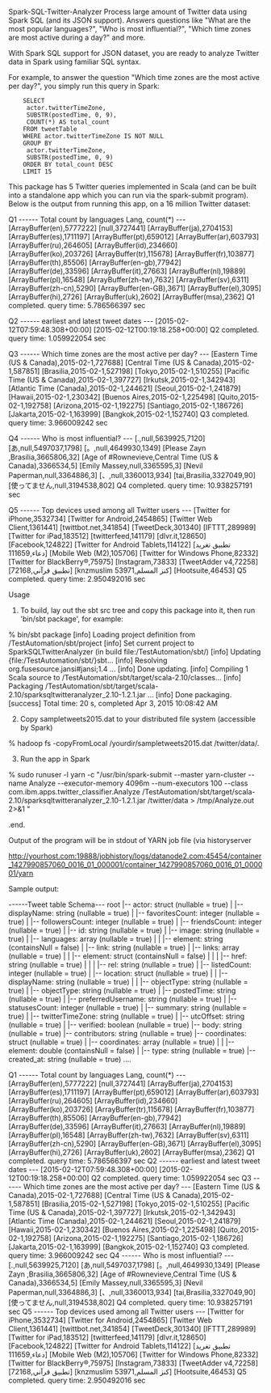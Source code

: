  <nowiki> Spark-SQL-Twitter-Analyzer 
Process large amount of Twitter data using Spark SQL (and its JSON support). Answers questions like "What are the most popular languages?", "Who is most influential?", "Which time zones are most active during a day?" and more.

With Spark SQL support for JSON dataset, you are ready to analyze Twitter data in Spark using familiar SQL syntax.

For example, to answer the question "Which time zones are the most active per day?", you simply run this query in
Spark:

        SELECT
         actor.twitterTimeZone,
         SUBSTR(postedTime, 0, 9),
         COUNT(*) AS total_count
        FROM tweetTable
        WHERE actor.twitterTimeZone IS NOT NULL
        GROUP BY
         actor.twitterTimeZone,
         SUBSTR(postedTime, 0, 9)
        ORDER BY total_count DESC
        LIMIT 15
        
This package has 5 Twitter queries implemented in Scala (and can be built into a standalone app which you can run via the spark-submit program). Below is the output from running this app, on a 16 million Twitter dataset:

Q1 ------ Total count by languages Lang, count(*) ---
[ArrayBuffer(en),5777222]
[null,3727441]
[ArrayBuffer(ja),2704153]
[ArrayBuffer(es),1711197]
[ArrayBuffer(pt),659012]
[ArrayBuffer(ar),603793]
[ArrayBuffer(ru),264605]
[ArrayBuffer(id),234660]
[ArrayBuffer(ko),203726]
[ArrayBuffer(tr),115678]
[ArrayBuffer(fr),103877]
[ArrayBuffer(th),85506]
[ArrayBuffer(en-gb),77942]
[ArrayBuffer(de),33596]
[ArrayBuffer(it),27663]
[ArrayBuffer(nl),19889]
[ArrayBuffer(pl),16548]
[ArrayBuffer(zh-tw),7632]
[ArrayBuffer(sv),6311]
[ArrayBuffer(zh-cn),5290]
[ArrayBuffer(en-GB),3671]
[ArrayBuffer(el),3095]
[ArrayBuffer(hi),2726]
[ArrayBuffer(uk),2602]
[ArrayBuffer(msa),2362]
Q1 completed.
query time: 5.786566397 sec

Q2 ------ earliest and latest tweet dates ---
[2015-02-12T07:59:48.308+00:00]
[2015-02-12T00:19:18.258+00:00]
Q2 completed.
query time: 1.059922054 sec

Q3 ------ Which time zones are the most active per day? ---
[Eastern Time (US & Canada),2015-02-1,727688]
[Central Time (US & Canada),2015-02-1,587851]
[Brasilia,2015-02-1,527198]
[Tokyo,2015-02-1,510255]
[Pacific Time (US & Canada),2015-02-1,397727]
[Irkutsk,2015-02-1,342943]
[Atlantic Time (Canada),2015-02-1,244621]
[Seoul,2015-02-1,241879]
[Hawaii,2015-02-1,230342]
[Buenos Aires,2015-02-1,225498]
[Quito,2015-02-1,192758]
[Arizona,2015-02-1,192275]
[Santiago,2015-02-1,186726]
[Jakarta,2015-02-1,163999]
[Bangkok,2015-02-1,152740]
Q3 completed.
query time: 3.966009242 sec

Q4 ------ Who is most influential?  ---
[.,null,5639925,7120]
[あ,null,5497037,1798]
[。,null,4649930,1349]
[Please Zayn ,Brasilia,3665806,32]
[Age of #Rownevieve,Central Time (US & Canada),3366534,5]
[Emily Massey,null,3365595,3]
[Nevil Paperman,null,3364886,3]
[、,null,3360013,934]
[tai,Brasilia,3327049,90]
[使ってません,null,3194538,802]
Q4 completed.
query time: 10.938257191 sec

Q5 ------ Top devices used among all Twitter users ---
[Twitter for iPhone,3532734]
[Twitter for Android,2454865]
[Twitter Web Client,1361441]
[twittbot.net,341854]
[TweetDeck,301340]
[IFTTT,289989]
[Twitter for iPad,183512]
[twitterfeed,141179]
[dlvr.it,128650]
[Facebook,124822]
[Twitter for Android Tablets,114122]
[تطبيق تغريد دعاء,111659]
[Mobile Web (M2),105706]
[Twitter for Windows Phone,82332]
[Twitter for BlackBerry®,75975]
[Instagram,73833]
[TweetAdder v4,72258]
[تطبيق قرآني,72168]
[knzmuslim كنز المسلم,53971]
[Hootsuite,46453]
Q5 completed.
query time: 2.950492016 sec

Usage

1. To build, lay out the sbt src tree and copy this package into it, then run 'bin/sbt package', for example:

% bin/sbt package
[info] Loading project definition from /TestAutomation/sbt/project
[info] Set current project to SparkSQLTwitterAnalyzer (in build file:/TestAutomation/sbt/)
[info] Updating {file:/TestAutomation/sbt/}sbt...
[info] Resolving org.fusesource.jansi#jansi;1.4 ...
[info] Done updating.
[info] Compiling 1 Scala source to /TestAutomation/sbt/target/scala-2.10/classes...
[info] Packaging /TestAutomation/sbt/target/scala-2.10/sparksqltwitteranalyzer_2.10-1.2.1.jar ...
[info] Done packaging.
[success] Total time: 20 s, completed Apr 3, 2015 10:08:42 AM

2. Copy sampletweets2015.dat to your distributed file system (accessible by Spark)

% hadoop fs -copyFromLocal /yourdir/sampletweets2015.dat /twitter/data/.

3. Run the app in Spark

% sudo runuser -l yarn -c "/usr/bin/spark-submit --master yarn-cluster  --name Analyze --executor-memory 4096m  --num-executors 100 --class com.ibm.apps.twitter_classifier.Analyze /TestAutomation/sbt/target/scala-2.10/sparksqltwitteranalyzer_2.10-1.2.1.jar /twitter/data  > /tmp/Analyze.out  2>&1 "

.end.

Output of the program will be in stdout of YARN job file (via historyserver

http://yourhost.com:19888/jobhistory/logs/datanode2.com:45454/container_1427990857060_0016_01_000001/container_1427990857060_0016_01_000001/yarn

Sample output:

------Tweet table Schema---
root
 |-- actor: struct (nullable = true)
 |    |-- displayName: string (nullable = true)
 |    |-- favoritesCount: integer (nullable = true)
 |    |-- followersCount: integer (nullable = true)
 |    |-- friendsCount: integer (nullable = true)
 |    |-- id: string (nullable = true)
 |    |-- image: string (nullable = true)
 |    |-- languages: array (nullable = true)
 |    |    |-- element: string (containsNull = false)
 |    |-- link: string (nullable = true)
 |    |-- links: array (nullable = true)
 |    |    |-- element: struct (containsNull = false)
 |    |    |    |-- href: string (nullable = true)
 |    |    |    |-- rel: string (nullable = true)
 |    |-- listedCount: integer (nullable = true)
 |    |-- location: struct (nullable = true)
 |    |    |-- displayName: string (nullable = true)
 |    |    |-- objectType: string (nullable = true)
 |    |-- objectType: string (nullable = true)
 |    |-- postedTime: string (nullable = true)
 |    |-- preferredUsername: string (nullable = true)
 |    |-- statusesCount: integer (nullable = true)
 |    |-- summary: string (nullable = true)
 |    |-- twitterTimeZone: string (nullable = true)
 |    |-- utcOffset: string (nullable = true)
 |    |-- verified: boolean (nullable = true)
 |-- body: string (nullable = true)
 |-- contributors: string (nullable = true)
 |-- coordinates: struct (nullable = true)
 |    |-- coordinates: array (nullable = true)
 |    |    |-- element: double (containsNull = false)
 |    |-- type: string (nullable = true)
 |-- created_at: string (nullable = true)
....

Q1 ------ Total count by languages Lang, count(*) ---
[ArrayBuffer(en),5777222]
[null,3727441]
[ArrayBuffer(ja),2704153]
[ArrayBuffer(es),1711197]
[ArrayBuffer(pt),659012]
[ArrayBuffer(ar),603793]
[ArrayBuffer(ru),264605]
[ArrayBuffer(id),234660]
[ArrayBuffer(ko),203726]
[ArrayBuffer(tr),115678]
[ArrayBuffer(fr),103877]
[ArrayBuffer(th),85506]
[ArrayBuffer(en-gb),77942]
[ArrayBuffer(de),33596]
[ArrayBuffer(it),27663]
[ArrayBuffer(nl),19889]
[ArrayBuffer(pl),16548]
[ArrayBuffer(zh-tw),7632]
[ArrayBuffer(sv),6311]
[ArrayBuffer(zh-cn),5290]
[ArrayBuffer(en-GB),3671]
[ArrayBuffer(el),3095]
[ArrayBuffer(hi),2726]
[ArrayBuffer(uk),2602]
[ArrayBuffer(msa),2362]
Q1 completed.
query time: 5.786566397 sec
Q2 ------ earliest and latest tweet dates ---
[2015-02-12T07:59:48.308+00:00]
[2015-02-12T00:19:18.258+00:00]
Q2 completed.
query time: 1.059922054 sec
Q3 ------ Which time zones are the most active per day? ---
[Eastern Time (US & Canada),2015-02-1,727688]
[Central Time (US & Canada),2015-02-1,587851]
[Brasilia,2015-02-1,527198]
[Tokyo,2015-02-1,510255]
[Pacific Time (US & Canada),2015-02-1,397727]
[Irkutsk,2015-02-1,342943]
[Atlantic Time (Canada),2015-02-1,244621]
[Seoul,2015-02-1,241879]
[Hawaii,2015-02-1,230342]
[Buenos Aires,2015-02-1,225498]
[Quito,2015-02-1,192758]
[Arizona,2015-02-1,192275]
[Santiago,2015-02-1,186726]
[Jakarta,2015-02-1,163999]
[Bangkok,2015-02-1,152740]
Q3 completed.
query time: 3.966009242 sec
Q4 ------ Who is most influential?  ---
[.,null,5639925,7120]
[あ,null,5497037,1798]
[。,null,4649930,1349]
[Please Zayn ,Brasilia,3665806,32]
[Age of #Rownevieve,Central Time (US & Canada),3366534,5]
[Emily Massey,null,3365595,3]
[Nevil Paperman,null,3364886,3]
[、,null,3360013,934]
[tai,Brasilia,3327049,90]
[使ってません,null,3194538,802]
Q4 completed.
query time: 10.938257191 sec
Q5 ------ Top devices used among all Twitter users ---
[Twitter for iPhone,3532734]
[Twitter for Android,2454865]
[Twitter Web Client,1361441]
[twittbot.net,341854]
[TweetDeck,301340]
[IFTTT,289989]
[Twitter for iPad,183512]
[twitterfeed,141179]
[dlvr.it,128650]
[Facebook,124822]
[Twitter for Android Tablets,114122]
[تطبيق تغريد دعاء,111659]
[Mobile Web (M2),105706]
[Twitter for Windows Phone,82332]
[Twitter for BlackBerry®,75975]
[Instagram,73833]
[TweetAdder v4,72258]
[تطبيق قرآني,72168]
[knzmuslim كنز المسلم,53971]
[Hootsuite,46453]
Q5 completed.
query time: 2.950492016 sec
</nowiki>
